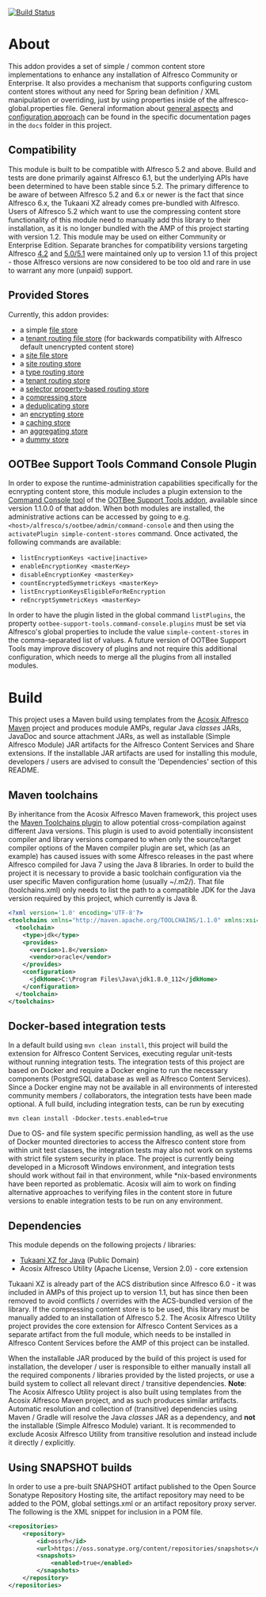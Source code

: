 [![Build Status](https://travis-ci.org/Acosix/alfresco-simple-content-stores.svg?branch=master)](https://travis-ci.org/Acosix/alfresco-simple-content-stores)

# About

This addon provides a set of simple / common content store implementations to enhance any installation of Alfresco Community or Enterprise. It also provides a mechanism that supports configuring custom content stores without any need for Spring bean definition / XML manipulation or overriding, just by using properties inside of the alfresco-global.properties file. General information about [general aspects](./docs/GeneralAspects.md) and [configuration approach](./docs/GeneralConfiguration.md) can be found in the specific documentation pages in the ``docs`` folder in this project.

## Compatibility

This module is built to be compatible with Alfresco 5.2 and above. Build and tests are done primarily against Alfresco 6.1, but the underlying APIs have been determined to have been stable since 5.2. The primary difference to be aware of between Alfresco 5.2 and 6.x or newer is the fact that since Alfresco 6.x, the Tukaani XZ already comes pre-bundled with Alfresco. Users of Alfresco 5.2 which want to use the compressing content store functionality of this module need to manually add this library to their installation, as it is no longer bundled with the AMP of this project starting with version 1.2.
This module may be used on either Community or Enterprise Edition. Separate branches for compatibility versions targeting Alfresco [4.2](https://github.com/Acosix/alfresco-simple-content-stores/tree/alfresco-4.2) and [5.0/5.1](https://github.com/Acosix/alfresco-simple-content-stores/tree/alfresco-5.0) were maintained only up to version 1.1 of this project - those Alfresco versions are now considered to be too old and rare in use to warrant any more (unpaid) support.

## Provided Stores

Currently, this addon provides:

- a simple [file store](./docs/StandardFileStore.md)
- a [tenant routing file store](./docs/TenantRoutingFileStore.md) (for backwards compatibility with Alfresco default unencrypted content store)
- a [site file store](./docs/SiteRoutingFileStore.md)
- a [site routing store](./docs/SiteRoutingStore.md)
- a [type routing store](./docs/TypeRoutingStore.md)
- a [tenant routing store](./docs/TenantRoutingStore.md)
- a [selector property-based routing store](./docs/SelectorPropertyRoutingStore.md)
- a [compressing store](./docs/CompressingStore.md)
- a [deduplicating store](./docs/DeduplicatingStore.md)
- an [encrypting store](./docs/EncryptingStore.md)
- a [caching store](./docs/CachingStore.md)
- an [aggregating store](./docs/AggregatingStore.md)
- a [dummy store](./docs/DummyStore.md)

## OOTBee Support Tools Command Console Plugin

In order to expose the runtime-administration capabilities specifically for the ecnrypting content store, this module includes a plugin extension to the [Command Console tool](https://github.com/OrderOfTheBee/ootbee-support-tools/wiki/Command-Console) of the [OOTBee Support Tools addon](https://github.com/OrderOfTheBee/ootbee-support-tools), available since version 1.1.0.0 of that addon. When both modules are installed, the administrative actions can be accessed by going to e.g. `<host>/alfresco/s/ootbee/admin/command-console` and then using the `activatePlugin simple-content-stores` command. Once activated, the following commands are available:

- `listEncryptionKeys <active|inactive>`
- `enableEncryptionKey <masterKey>`
- `disableEncryptionKey <masterKey>`
- `countEncryptedSymmetricKeys <masterKey>`
- `listEncryptionKeysEligibleForReEncryption`
- `reEncryptSymmetricKeys <masterKey>`

In order to have the plugin listed in the global command `listPlugins`, the property `ootbee-support-tools.command-console.plugins` must be set via Alfresco's global properties to include the value `simple-content-stores` in the comma-separated list of values. A future version of OOTBee Support Tools may improve discovery of plugins and not require this additional configuration, which needs to merge all the plugins from all installed modules.

# Build

This project uses a Maven build using templates from the [Acosix Alfresco Maven](https://github.com/Acosix/alfresco-maven) project and produces module AMPs, regular Java *classes* JARs, JavaDoc and source attachment JARs, as well as installable (Simple Alfresco Module) JAR artifacts for the Alfresco Content Services and Share extensions. If the installable JAR artifacts are used for installing this module, developers / users are advised to consult the 'Dependencies' section of this README.

## Maven toolchains

By inheritance from the Acosix Alfresco Maven framework, this project uses the [Maven Toolchains plugin](http://maven.apache.org/plugins/maven-toolchains-plugin/) to allow potential cross-compilation against different Java versions. This plugin is used to avoid potentially inconsistent compiler and library versions compared to when only the source/target compiler options of the Maven compiler plugin are set, which (as an example) has caused issues with some Alfresco releases in the past where Alfresco compiled for Java 7 using the Java 8 libraries.
In order to build the project it is necessary to provide a basic toolchain configuration via the user specific Maven configuration home (usually ~/.m2/). That file (toolchains.xml) only needs to list the path to a compatible JDK for the Java version required by this project, which currently is Java 8.

```xml
<?xml version='1.0' encoding='UTF-8'?>
<toolchains xmlns="http://maven.apache.org/TOOLCHAINS/1.1.0" xmlns:xsi="http://www.w3.org/2001/XMLSchema-instance" xsi:schemaLocation="http://maven.apache.org/TOOLCHAINS/1.1.0 http://maven.apache.org/xsd/toolchains-1.1.0.xsd">
  <toolchain>
    <type>jdk</type>
    <provides>
      <version>1.8</version>
      <vendor>oracle</vendor>
    </provides>
    <configuration>
      <jdkHome>C:\Program Files\Java\jdk1.8.0_112</jdkHome>
    </configuration>
  </toolchain>
</toolchains>
```

## Docker-based integration tests

In a default build using ```mvn clean install```, this project will build the extension for Alfresco Content Services, executing regular unit-tests without running integration tests. The integration tests of this project are based on Docker and require a Docker engine to run the necessary components (PostgreSQL database as well as Alfresco Content Services). Since a Docker engine may not be available in all environments of interested community members / collaborators, the integration tests have been made optional. A full build, including integration tests, can be run by executing

```text
mvn clean install -Ddocker.tests.enabled=true
```

Due to OS- and file system specific permission handling, as well as the use of Docker mounted directories to access the Alfresco content store from within unit test classes, the integration tests may also not work on systems with strict file system security in place. The project is currently being developed in a Microsoft Windows environment, and integration tests should work without fail in that environment, while *nix-based environments have been reported as problematic. Acosix will aim to work on finding alternative approaches to verifying files in the content store in future versions to enable integration tests to be run on any environment.

## Dependencies

This module depends on the following projects / libraries:

- [Tukaani XZ for Java](https://tukaani.org/xz/java.html) (Public Domain)
- Acosix Alfresco Utility (Apache License, Version 2.0) - core extension

Tukaani XZ is already part of the ACS distribution since Alfresco 6.0 - it was included in AMPs of this project up to version 1.1, but has since then been removed to avoid conflicts / overrides with the ACS-bundled version of the library. If the compressing content store is to be used, this library must be manually added to an installation of Alfresco 5.2.
The Acosix Alfresco Utility project provides the core extension for Alfresco Content Services as a separate artifact from the full module, which needs to be installed in Alfresco Content Services before the AMP of this project can be installed.

When the installable JAR produced by the build of this project is used for installation, the developer / user is responsible to either manually install all the required components / libraries provided by the listed projects, or use a build system to collect all relevant direct / transitive dependencies.
**Note**: The Acosix Alfresco Utility project is also built using templates from the Acosix Alfresco Maven project, and as such produces similar artifacts. Automatic resolution and collection of (transitive) dependencies using Maven / Gradle will resolve the Java *classes* JAR as a dependency, and **not** the installable (Simple Alfresco Module) variant. It is recommended to exclude Acosix Alfresco Utility from transitive resolution and instead include it directly / explicitly.

## Using SNAPSHOT builds

In order to use a pre-built SNAPSHOT artifact published to the Open Source Sonatype Repository Hosting site, the artifact repository may need to be added to the POM, global settings.xml or an artifact repository proxy server. The following is the XML snippet for inclusion in a POM file.

```xml
<repositories>
    <repository>
        <id>ossrh</id>
        <url>https://oss.sonatype.org/content/repositories/snapshots</url>
        <snapshots>
            <enabled>true</enabled>
        </snapshots>
    </repository>
</repositories>
```